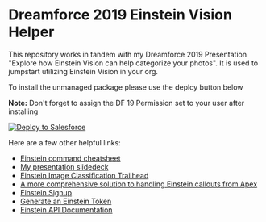 <h1>Dreamforce 2019 Einstein Vision Helper</h1>
<p>This repository works in tandem with my Dreamforce 2019 Presentation "Explore how Einstein Vision can help categorize your photos". It is used to jumpstart utilizing Einstein Vision in your org.</p>
<p>To install the unmanaged package please use the deploy button below</p>
<p><b>Note:</b> Don't forget to assign the DF 19 Permission set to your user after installing</p>
<p>
	<a href="https://githubsfdeploy.herokuapp.com?owner=pbergner&repo=df19-einstein&ref=master">
		<img alt="Deploy to Salesforce" src="https://raw.githubusercontent.com/afawcett/githubsfdeploy/master/src/main/webapp/resources/img/deploy.png"/>
	</a>
</p>
<p>Here are a few other helpful links:<br/>
	<ul>
		<li><a href="https://github.com/pbergner/df19-einstein/blob/master/einstein%20command%20cheatsheet.docx">Einstein command cheatsheet</a></li>
		<li><a href="https://github.com/pbergner/df19-einstein/blob/master/EinsteinVision-DF19.pptx">My presentation slidedeck</a></li>
		<li><a href="https://trailhead.salesforce.com/en/projects/predictive_vision_apex">Einstein Image Classification Trailhead</a></li>
		<li><a href="https://appexchange.salesforce.com/listingDetail?listingId=a0N3A00000Ed1V8UAJ">A more comprehensive solution to handling Einstein callouts from Apex</a></li>
		<li><a href="https://api.einstein.ai/signup">Einstein Signup</a></li>
		<li><a href="https://api.einstein.ai/token">Generate an Einstein Token</a></li>
		<li><a href="https://metamind.readme.io/">Einstein API Documentation</a></li>
	</ul>
</p>
